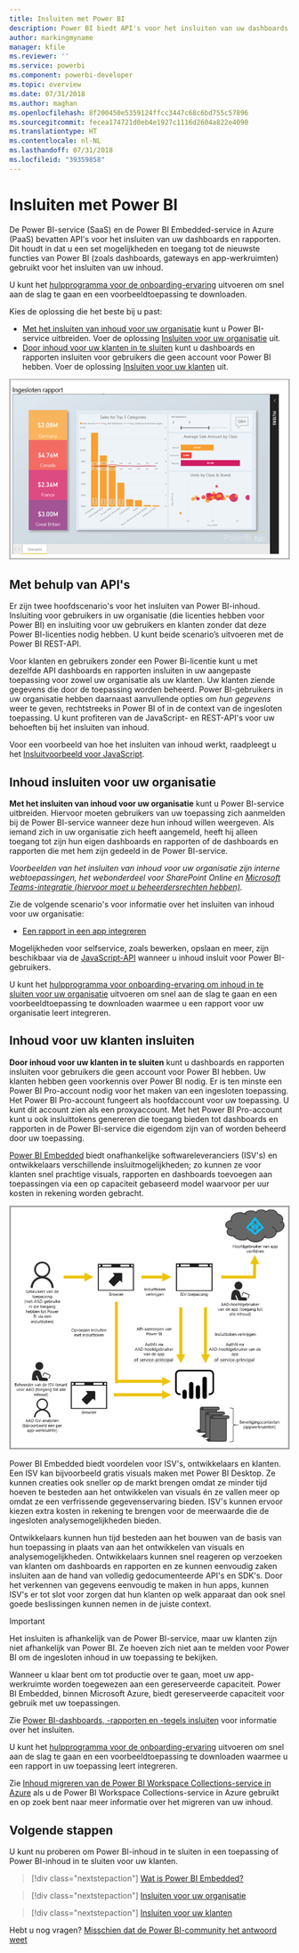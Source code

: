 ```yaml
---
title: Insluiten met Power BI
description: Power BI biedt API's voor het insluiten van uw dashboards en rapporten in toepassingen.
author: markingmyname
manager: kfile
ms.reviewer: ''
ms.service: powerbi
ms.component: powerbi-developer
ms.topic: overview
ms.date: 07/31/2018
ms.author: maghan
ms.openlocfilehash: 8f200450e5359124ffcc3447c68c6bd755c57896
ms.sourcegitcommit: fecea174721d0eb4e1927c1116d2604a822e4090
ms.translationtype: HT
ms.contentlocale: nl-NL
ms.lasthandoff: 07/31/2018
ms.locfileid: "39359858"
---
```

# <a name="embedding-with-power-bi"></a>Insluiten met Power BI
De Power BI-service (SaaS) en de Power BI Embedded-service in Azure (PaaS) bevatten API's voor het insluiten van uw dashboards en rapporten. Dit houdt in dat u een set mogelijkheden en toegang tot de nieuwste functies van Power BI (zoals dashboards, gateways en app-werkruimten) gebruikt voor het insluiten van uw inhoud.

U kunt het [hulpprogramma voor de onboarding-ervaring](https://aka.ms/embedsetup) uitvoeren om snel aan de slag te gaan en een voorbeeldtoepassing te downloaden.

Kies de oplossing die het beste bij u past:

* [Met het insluiten van inhoud voor uw organisatie](embedding.md#embedding-for-your-organization) kunt u Power BI-service uitbreiden. Voer de oplossing [Insluiten voor uw organisatie](https://aka.ms/embedsetup/UserOwnsData) uit.
* [Door inhoud voor uw klanten in te sluiten](embedding.md#embedding-for-your-customers) kunt u dashboards en rapporten insluiten voor gebruikers die geen account voor Power BI hebben. Voer de oplossing [Insluiten voor uw klanten](https://aka.ms/embedsetup/AppOwnsData) uit.

![Voorbeeld van PBIE](media/what-can-you-do/what-can-you-do-02.png)

## <a name="using-apis"></a>Met behulp van API's
Er zijn twee hoofdscenario's voor het insluiten van Power BI-inhoud.  Insluiting voor gebruikers in uw organisatie (die licenties hebben voor Power BI) en insluiting voor uw gebruikers en klanten zonder dat deze Power BI-licenties nodig hebben. U kunt beide scenario’s uitvoeren met de Power BI REST-API.

Voor klanten en gebruikers zonder een Power Bi-licentie kunt u met dezelfde API dashboards en rapporten insluiten in uw aangepaste toepassing voor zowel uw organisatie als uw klanten. Uw klanten ziende gegevens die door de toepassing worden beheerd. Power BI-gebruikers in uw organisatie hebben daarnaast aanvullende opties om *hun gegevens* weer te geven, rechtstreeks in Power BI of in de context van de ingesloten toepassing. U kunt profiteren van de JavaScript- en REST-API's voor uw behoeften bij het insluiten van inhoud.

Voor een voorbeeld van hoe het insluiten van inhoud werkt, raadpleegt u het [Insluitvoorbeeld voor JavaScript](https://microsoft.github.io/PowerBI-JavaScript/demo/).

## <a name="embedding-for-your-organization"></a>Inhoud insluiten voor uw organisatie
**Met het insluiten van inhoud voor uw organisatie** kunt u Power BI-service uitbreiden. Hiervoor moeten gebruikers van uw toepassing zich aanmelden bij de Power BI-service wanneer deze hun inhoud willen weergeven. Als iemand zich in uw organisatie zich heeft aangemeld, heeft hij alleen toegang tot zijn hun eigen dashboards en rapporten of de dashboards en rapporten die met hem zijn gedeeld in de Power BI-service.

*Voorbeelden van het insluiten van inhoud voor uw organisatie zijn interne webtoepassingen, het webonderdeel voor SharePoint Online en [Microsoft Teams-integratie (hiervoor moet u beheerdersrechten hebben)](https://powerbi.microsoft.com/en-us/blog/power-bi-teams-up-with-microsoft-teams/).*

Zie de volgende scenario's voor informatie over het insluiten van inhoud voor uw organisatie:

* [Een rapport in een app integreren](embed-sample-for-your-organization.md)

Mogelijkheden voor selfservice, zoals bewerken, opslaan en meer, zijn beschikbaar via de [JavaScript-API](https://github.com/Microsoft/PowerBI-JavaScript) wanneer u inhoud insluit voor Power BI-gebruikers.

U kunt het [hulpprogramma voor onboarding-ervaring om inhoud in te sluiten voor uw organisatie](https://aka.ms/embedsetup/UserOwnsData) uitvoeren om snel aan de slag te gaan en een voorbeeldtoepassing te downloaden waarmee u een rapport voor uw organisatie leert integreren.

## <a name="embedding-for-your-customers"></a>Inhoud voor uw klanten insluiten

**Door inhoud voor uw klanten in te sluiten** kunt u dashboards en rapporten insluiten voor gebruikers die geen account voor Power BI hebben. Uw klanten hebben geen voorkennis over Power BI nodig. Er is ten minste een Power BI Pro-account nodig voor het maken van een ingesloten toepassing. Het Power BI Pro-account fungeert als hoofdaccount voor uw toepassing. U kunt dit account zien als een proxyaccount. Met het Power BI Pro-account kunt u ook insluittokens genereren die toegang bieden tot dashboards en rapporten in de Power BI-service die eigendom zijn van of worden beheerd door uw toepassing.

[Power BI Embedded](azure-pbie-what-is-power-bi-embedded.md) biedt onafhankelijke softwareleveranciers (ISV's) en ontwikkelaars verschillende insluitmogelijkheden; zo kunnen ze voor klanten snel prachtige visuals, rapporten en dashboards toevoegen aan toepassingen via een op capaciteit gebaseerd model waarvoor per uur kosten in rekening worden gebracht.

![Stroom voor het insluiten van inhoud voor uw klanten](media/embedding/powerbi-embed-flow.png)

Power BI Embedded biedt voordelen voor ISV's, ontwikkelaars en klanten. Een ISV kan bijvoorbeeld gratis visuals maken met Power BI Desktop. Ze kunnen creaties ook sneller op de markt brengen omdat ze minder tijd hoeven te besteden aan het ontwikkelen van visuals én ze vallen meer op omdat ze een verfrissende gegevenservaring bieden. ISV's kunnen ervoor kiezen extra kosten in rekening te brengen voor de meerwaarde die de ingesloten analysemogelijkheden bieden.

Ontwikkelaars kunnen hun tijd besteden aan het bouwen van de basis van hun toepassing in plaats van aan het ontwikkelen van visuals en analysemogelijkheden. Ontwikkelaars kunnen snel reageren op verzoeken van klanten om dashboards en rapporten en ze kunnen eenvoudig zaken insluiten aan de hand van volledig gedocumenteerde API's en SDK's. Door het verkennen van gegevens eenvoudig te maken in hun apps, kunnen ISV's er tot slot voor zorgen dat hun klanten op welk apparaat dan ook snel goede beslissingen kunnen nemen in de juiste context.

> [!IMPORTANT]
> Het insluiten is afhankelijk van de Power BI-service, maar uw klanten zijn niet afhankelijk van Power BI. Ze hoeven zich niet aan te melden voor Power BI om de ingesloten inhoud in uw toepassing te bekijken.

Wanneer u klaar bent om tot productie over te gaan, moet uw app-werkruimte worden toegewezen aan een gereserveerde capaciteit. Power BI Embedded, binnen Microsoft Azure, biedt gereserveerde capaciteit voor gebruik met uw toepassingen.

Zie [Power BI-dashboards, -rapporten en -tegels insluiten](embed-sample-for-customers.md) voor informatie over het insluiten.

U kunt het [hulpprogramma voor de onboarding-ervaring](https://aka.ms/embedsetup/AppOwnsData) uitvoeren om snel aan de slag te gaan en een voorbeeldtoepassing te downloaden waarmee u een rapport in uw toepassing leert integreren.

Zie [Inhoud migreren van de Power BI Workspace Collections-service in Azure](migrate-from-powerbi-embedded.md) als u de Power BI Workspace Collections-service in Azure gebruikt en op zoek bent naar meer informatie over het migreren van uw inhoud.

## <a name="next-steps"></a>Volgende stappen
U kunt nu proberen om Power BI-inhoud in te sluiten in een toepassing of Power BI-inhoud in te sluiten voor uw klanten.

> [!div class="nextstepaction"]
> [Wat is Power BI Embedded?](azure-pbie-what-is-power-bi-embedded.md)

> [!div class="nextstepaction"]
> [Insluiten voor uw organisatie](embed-sample-for-your-organization.md)

> [!div class="nextstepaction"]
>[Insluiten voor uw klanten](embed-sample-for-customers.md)

Hebt u nog vragen? [Misschien dat de Power BI-community het antwoord weet](http://community.powerbi.com/)